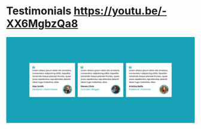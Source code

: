 # Testimonials https://youtu.be/-XX6MgbzQa8
<p align="center">
  <img src="preview.png" alt="preview del proyecto"  width="1600">
</p>